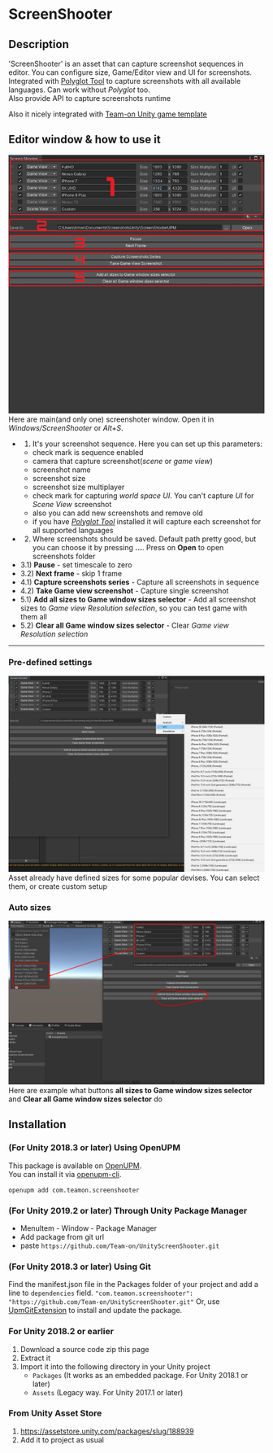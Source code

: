 # ScreenShooter

## Description
'ScreenShooter' is an asset that can capture screenshot sequences in editor. You can configure size, Game/Editor view and UI for screenshots.  
Integrated with [Polyglot Tool](https://assetstore.unity.com/packages/tools/gui/polyglot-tool-131560?_ga=2.85337567.750031523.1612646196-741310434.1607024629) to capture screenshots with all available languages. Can work without *Polyglot* too.  
Also provide API to capture screenshots runtime  

Also it nicely integrated with [Team-on Unity game template](https://github.com/Team-on/UnityGameTemplate)  

## Editor window & how to use it
![Main screen](HelpScreenshots/1.png)  
Here are main(and only one) screenshoter window. Open it in *Windows/ScreenShooter* or *Alt+S*.
 - 1) It's your screenshot sequence. Here you can set up this parameters:
     - check mark is sequence enabled
	 - camera that capture screenshot(*scene* or *game view*)
	 - screenshot name
	 - screenshot size
	 - screenshot size multiplayer
	 - check mark for capturing *world space UI*. You can't capture *UI* for *Scene View* screenshot
	 - also you can add new screenshots and remove old
	 - if you have *[Polyglot Tool](https://assetstore.unity.com/packages/tools/gui/polyglot-tool-131560?_ga=2.85337567.750031523.1612646196-741310434.1607024629)* installed it will capture each screenshot for all supported languages
 - 2) Where screenshots should be saved. Default path pretty good, but you can choose it by pressing **...**. Press on **Open** to open screenshots folder
 - 3.1) **Pause** - set timescale to zero
 - 3.2) **Next frame** - skip 1 frame
 - 4.1) **Capture screenshots series** - Capture all screenshots in sequence
 - 4.2) **Take Game view screenshot** - Capture single screenshot
 - 5.1) **Add all sizes to Game window sizes selector** - Add all screenshot sizes to *Game view Resolution selection*, so you can test game with them all
 - 5.2) **Clear all Game window sizes selector** - Clear *Game view Resolution selection*

---------------------

### Pre-defined settings
![Pre-defined settings](HelpScreenshots/2.png)  
Asset already have defined sizes for some popular devises. You can select them, or create custom setup


### Auto sizes
![Auto sizes](HelpScreenshots/3.png) 
Here are example what buttons **all sizes to Game window sizes selector** and **Clear all Game window sizes selector** do

## Installation
### (For Unity 2018.3 or later) Using OpenUPM  
This package is available on [OpenUPM](https://openupm.com).  
You can install it via [openupm-cli](https://github.com/openupm/openupm-cli).  
```
openupm add com.teamon.screenshooter
```

### (For Unity 2019.2 or later) Through Unity Package Manager
 * MenuItem - Window - Package Manager
 * Add package from git url
 * paste `https://github.com/Team-on/UnityScreenShooter.git`

### (For Unity 2018.3 or later) Using Git
Find the manifest.json file in the Packages folder of your project and add a line to `dependencies` field.
`"com.teamon.screenshooter": "https://github.com/Team-on/UnityScreenShooter.git"`
Or, use [UpmGitExtension](https://github.com/mob-sakai/UpmGitExtension) to install and update the package.

### For Unity 2018.2 or earlier
1. Download a source code zip this page
2. Extract it
3. Import it into the following directory in your Unity project
   - `Packages` (It works as an embedded package. For Unity 2018.1 or later)
   - `Assets` (Legacy way. For Unity 2017.1 or later)
   
### From Unity Asset Store
1. https://assetstore.unity.com/packages/slug/188939
2. Add it to project as usual
